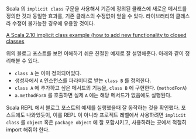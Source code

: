 Scala 의 `implicit class` 구문을 사용해서 기존에 정의된 클래스에 새로운 메서드를 정의한 것과 동일한 효과를, 기존 클래스의 수정없이 얻을 수 있다. 라이브러리의 클래스라 수정이 불가능한 경우에 유용할 것이다.

[A Scala 2.10 implicit class example (how to add new functionality to closed classes](https://alvinalexander.com/scala/scala-2.10-implicit-class-example)

위의 블로그 포스트를 보면 이해하기 쉬운 친절한 예제로 잘 설명해준다. 아래와 같이 정리해볼 수 있다.

* `class A` 는 이미 정의되어있다.
* 생성자에서 `A` 인스턴스를 파라미터로 받는 `class B` 를 정의한다.
* `class A` 에 추가하고 싶은 메서드의 기능을, `class B` 에 구현한다. (`methodForA`)
*  `a.methodForA` 를 호출하면 실제 `A` 에는 해당 메서드가 없음에도 실행된다.

Scala REPL 에서 블로그 포스트의 예제를 실행했을때 잘 동작하는 것을 확인했다. 포스트에도 나와있듯이, 이를 REPL 이 아니라 프로젝트 레벨에서 사용하려면 `implicit class` 를 `object` 혹은 `package object` 에 잘 포함시키고, 사용하려는 곳에서 적절히 import 해줘야 한다.
